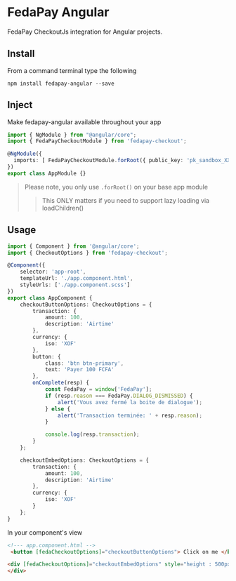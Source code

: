 # FedaPay Angular

FedaPay CheckoutJs integration for Angular projects.

## Install
From a command terminal type the following
```
npm install fedapay-angular --save
```

## Inject
Make fedapay-angular available throughout your app

```typescript
import { NgModule } from "@angular/core";
import { FedaPayCheckoutModule } from 'fedapay-checkout';

@NgModule({
  imports: [ FedaPayCheckoutModule.forRoot({ public_key: 'pk_sandbox_XXXXXX' }) ]
})
export class AppModule {}
```

> Please note, you only use `.forRoot()` on your base app module
>> This ONLY matters if you need to support lazy loading via loadChildren()

## Usage

```typescript
import { Component } from '@angular/core';
import { CheckoutOptions } from 'fedapay-checkout';

@Component({
    selector: 'app-root',
    templateUrl: './app.component.html',
    styleUrls: ['./app.component.scss']
})
export class AppComponent {
    checkoutButtonOptions: CheckoutOptions = {
        transaction: {
            amount: 100,
            description: 'Airtime'
        },
        currency: {
            iso: 'XOF'
        },
        button: {
            class: 'btn btn-primary',
            text: 'Payer 100 FCFA'
        },
        onComplete(resp) {
            const FedaPay = window['FedaPay'];
            if (resp.reason === FedaPay.DIALOG_DISMISSED) {
                alert('Vous avez fermé la boite de dialogue');
            } else {
                alert('Transaction terminée: ' + resp.reason);
            }

            console.log(resp.transaction);
        }
    };

    checkoutEmbedOptions: CheckoutOptions = {
        transaction: {
            amount: 100,
            description: 'Airtime'
        },
        currency: {
            iso: 'XOF'
        }
    };
}
```
In your component's view

```html
<!--- app.component.html -->
 <button [fedaCheckoutOptions]="checkoutButtonOptions"> Click on me </button>

<div [fedaCheckoutOptions]="checkoutEmbedOptions" style="height : 500px; width: 500px; background-color: #eee">
</div>
```
